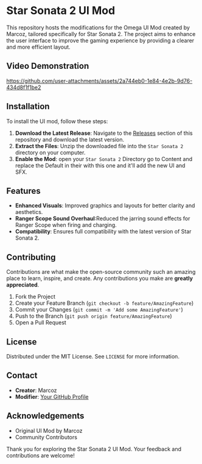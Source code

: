 # Star Sonata 2 UI Mod

This repository hosts the modifications for the Omega UI Mod created by Marcoz, tailored specifically for Star Sonata 2. The project aims to enhance the user interface to improve the gaming experience by providing a clearer and more efficient layout.

## Video Demonstration

https://github.com/user-attachments/assets/2a744eb0-1e84-4e2b-9d76-434d8f1f1be2

## Installation

To install the UI mod, follow these steps:

1. **Download the Latest Release**: Navigate to the [Releases](https://github.com/sovereign655/Star_Sonata2_UI_Mod/releases) section of this repository and download the latest version.
2. **Extract the Files**: Unzip the downloaded file into the `Star Sonata 2` directory on your computer.
3. **Enable the Mod**: open your `Star Sonata 2` Directory go to Content and replace the Default in their with this one and it'll add the new UI and SFX.

## Features

- **Enhanced Visuals**: Improved graphics and layouts for better clarity and aesthetics.
- **Ranger Scope Sound Overhaul**:Reduced the jarring sound effects for Ranger Scope when firing and charging.
- **Compatibility**: Ensures full compatibility with the latest version of Star Sonata 2.

## Contributing

Contributions are what make the open-source community such an amazing place to learn, inspire, and create. Any contributions you make are **greatly appreciated**.

1. Fork the Project
2. Create your Feature Branch (`git checkout -b feature/AmazingFeature`)
3. Commit your Changes (`git commit -m 'Add some AmazingFeature'`)
4. Push to the Branch (`git push origin feature/AmazingFeature`)
5. Open a Pull Request

## License

Distributed under the MIT License. See `LICENSE` for more information.

## Contact

- **Creator**: Marcoz
- **Modifier**: [Your GitHub Profile](https://github.com/sovereign655)

## Acknowledgements

- Original UI Mod by Marcoz
- Community Contributors

Thank you for exploring the Star Sonata 2 UI Mod. Your feedback and contributions are welcome!

